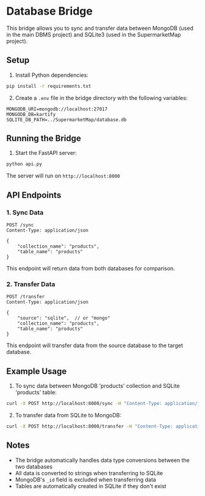 # Database Bridge

This bridge allows you to sync and transfer data between MongoDB (used in the main DBMS project) and SQLite3 (used in the SupermarketMap project).

## Setup

1. Install Python dependencies:
```bash
pip install -r requirements.txt
```

2. Create a `.env` file in the bridge directory with the following variables:
```
MONGODB_URI=mongodb://localhost:27017
MONGODB_DB=kartify
SQLITE_DB_PATH=../SupermarketMap/database.db
```

## Running the Bridge

1. Start the FastAPI server:
```bash
python api.py
```

The server will run on `http://localhost:8000`

## API Endpoints

### 1. Sync Data
```http
POST /sync
Content-Type: application/json

{
    "collection_name": "products",
    "table_name": "products"
}
```
This endpoint will return data from both databases for comparison.

### 2. Transfer Data
```http
POST /transfer
Content-Type: application/json

{
    "source": "sqlite",  // or "mongo"
    "collection_name": "products",
    "table_name": "products"
}
```
This endpoint will transfer data from the source database to the target database.

## Example Usage

1. To sync data between MongoDB 'products' collection and SQLite 'products' table:
```bash
curl -X POST http://localhost:8000/sync -H "Content-Type: application/json" -d '{"collection_name": "products", "table_name": "products"}'
```

2. To transfer data from SQLite to MongoDB:
```bash
curl -X POST http://localhost:8000/transfer -H "Content-Type: application/json" -d '{"source": "sqlite", "collection_name": "products", "table_name": "products"}'
```

## Notes

- The bridge automatically handles data type conversions between the two databases
- All data is converted to strings when transferring to SQLite
- MongoDB's `_id` field is excluded when transferring data
- Tables are automatically created in SQLite if they don't exist 